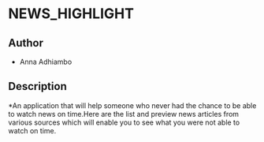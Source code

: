 # NEWS_HIGHLIGHT

## Author
* Anna Adhiambo

## Description
*An application that will help someone who never had the chance to be able to watch news on time.Here are the list and preview news articles from various sources which will enable you to see what you were not able to watch on time.   